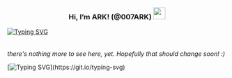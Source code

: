 <h3 align="center">Hi, I’m ARK! (@007ARK) <img src="https://media.giphy.com/media/hvRJCLFzcasrR4ia7z/giphy.gif" width="28"></h3>

[![Typing SVG](https://readme-typing-svg.herokuapp.com?font=Verdana&color=F7F7F7&lines=Enthusiastic+about+Computer+Science;Passionate+about+Computer+Programming;111010+101001)](https://git.io/typing-svg)
<br>
<br>
<br>
<i>there's nothing more to see here, yet.
Hopefully that should change soon! :)</i>

[![Typing SVG](https://readme-typing-svg.herokuapp.com?duration=1500&color=F7F7F7&lines=.++.++.)](https://git.io/typing-svg)
